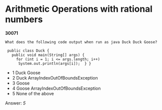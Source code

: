 Arithmetic Operations with rational numbers
===========================================
**30071**
```
What does the following code output when run as java Duck Duck Goose? 
 
 public class Duck { 
   public void main(String[] args) { 
     for (int i = 1; i <= args.length; i++)  
      System.out.println(args[i]);  } }
```


- 1 Duck Goose
- 2 Duck ArrayIndexOutOfBoundsException
- 3 Goose
- 4 Goose ArrayIndexOutOfBoundsException
- 5 None of the above

Answer: *5*

